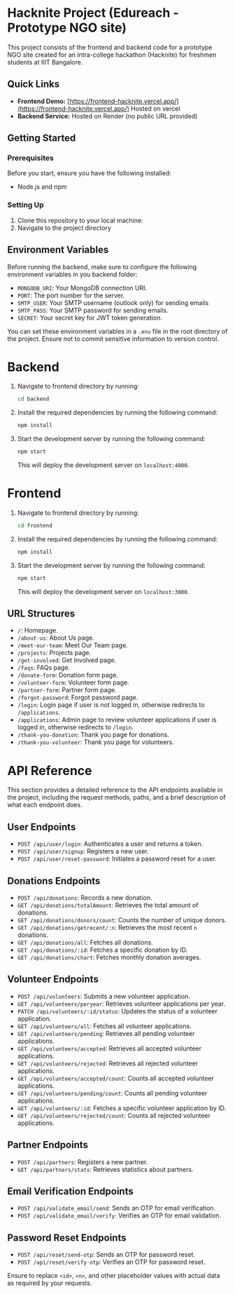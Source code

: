 # Hacknite Project (Edureach - Prototype NGO site)

This project consists of the frontend and backend code for a prototype NGO site created for an intra-college hackathon (Hacknite) for freshmen students at IIIT Bangalore.

## Quick Links

- **Frontend Demo:** [https://frontend-hacknite.vercel.app/](https://frontend-hacknite.vercel.app/) Hosted on vercel
- **Backend Service:** Hosted on Render (no public URL provided)

## Getting Started

### Prerequisites

Before you start, ensure you have the following installed:

- Node.js and npm

### Setting Up

1. Clone this repository to your local machine:
2. Navigate to the project directory

## Environment Variables

Before running the backend, make sure to configure the following environment variables in you backend folder:

- `MONGODB_URI`: Your MongoDB connection URI.
- `PORT`: The port number for the server.
- `SMTP_USER`: Your SMTP username (outlook only) for sending emails
- `SMTP_PASS`: Your SMTP password for sending emails.
- `SECRET`: Your secret key for JWT token generation.

You can set these environment variables in a `.env` file in the root directory of the project. Ensure not to commit sensitive information to version control.

# Backend

1. Navigate to frontend directory by running:

   ```bash
   cd backend
   ```

2. Install the required dependencies by running the following command:

   ```bash
   npm install
   ```

3. Start the development server by running the following command:

   ```bash
   npm start
   ```

   This will deploy the development server on `localhost:4000`.

# Frontend

1. Navigate to frontend directory by running:
   ```bash
   cd frontend
   ```
2. Install the required dependencies by running the following command:

   ```bash
   npm install
   ```

3. Start the development server by running the following command:

   ```bash
   npm start
   ```

   This will deploy the development server on `localhost:3000`.

## URL Structures

- `/`: Homepage.
- `/about-us`: About Us page.
- `/meet-our-team`: Meet Our Team page.
- `/projects`: Projects page.
- `/get-involved`: Get Involved page.
- `/faqs`: FAQs page.
- `/donate-form`: Donation form page.
- `/volunteer-form`: Volunteer form page.
- `/partner-form`: Partner form page.
- `/forgot-password`: Forgot password page.
- `/login`: Login page if user is not logged in, otherwise redirects to `/applications`.
- `/applications`: Admin page to review volunteer applications if user is logged in, otherwise redirects to `/login`.
- `/thank-you-donation`: Thank you page for donations.
- `/thank-you-volunteer`: Thank you page for volunteers.

# API Reference

This section provides a detailed reference to the API endpoints available in the project, including the request methods, paths, and a brief description of what each endpoint does.

## User Endpoints

- `POST /api/user/login`: Authenticates a user and returns a token.
- `POST /api/user/signup`: Registers a new user.
- `POST /api/user/reset-password`: Initiates a password reset for a user.

## Donations Endpoints

- `POST /api/donations`: Records a new donation.
- `GET /api/donations/totalAmount`: Retrieves the total amount of donations.
- `GET /api/donations/donors/count`: Counts the number of unique donors.
- `GET /api/donations/getrecent/:n`: Retrieves the most recent `n` donations.
- `GET /api/donations/all`: Fetches all donations.
- `GET /api/donations/:id`: Fetches a specific donation by ID.
- `GET /api/donations/chart`: Fetches monthly donation averages.
  

## Volunteer Endpoints

- `POST /api/volunteers`: Submits a new volunteer application.
- `GET /api/volunteers/peryear`: Retrieves volunteer applications per year.
- `PATCH /api/volunteers/:id/status`: Updates the status of a volunteer application.
- `GET /api/volunteers/all`: Fetches all volunteer applications.
- `GET /api/volunteers/pending`: Retrieves all pending volunteer applications.
- `GET /api/volunteers/accepted`: Retrieves all accepted volunteer applications.
- `GET /api/volunteers/rejected`: Retrieves all rejected volunteer applications.
- `GET /api/volunteers/accepted/count`: Counts all accepted volunteer applications.
- `GET /api/volunteers/pending/count`: Counts all pending volunteer applications.
- `GET /api/volunteers/:id`: Fetches a specific volunteer application by ID.
- `GET /api/volunteers/rejected/count`: Counts all rejected volunteer applications.

## Partner Endpoints

- `POST /api/partners`: Registers a new partner.
- `GET /api/partners/stats`: Retrieves statistics about partners.

## Email Verification Endpoints

- `POST /api/validate_email/send`: Sends an OTP for email verification.
- `POST /api/validate_email/verify`: Verifies an OTP for email validation.

## Password Reset Endpoints

- `POST /api/reset/send-otp`: Sends an OTP for password reset.
- `POST /api/reset/verify-otp`: Verifies an OTP for password reset.

Ensure to replace `<id>`, `<n>`, and other placeholder values with actual data as required by your requests.


